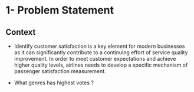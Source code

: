 # 1- Problem Statement
## Context
- Identify customer satisfaction is a key element for modern businesses as it can significantly contribute to a continuing effort of service quality improvement. In 
   order to meet customer expectations and achieve higher quality levels, airlines needs to develop a specific mechanism of passenger satisfaction measurement.

- What genres has highest votes ?
